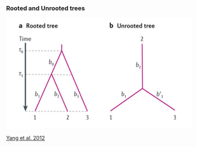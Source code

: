 ### Rooted and Unrooted trees

<img src="img/unroot.png" height="300" />

<a href="http://www.nature.com/nrg/journal/v13/n5/full/nrg3186.html" target="_blank">Yang et al. 2012</a>